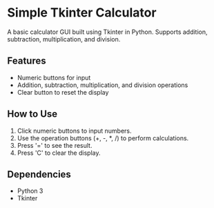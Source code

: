 # Simple Tkinter Calculator

A basic calculator GUI built using Tkinter in Python. Supports addition, subtraction, multiplication, and division.

## Features
- Numeric buttons for input
- Addition, subtraction, multiplication, and division operations
- Clear button to reset the display

## How to Use
1. Click numeric buttons to input numbers.
2. Use the operation buttons (+, -, *, /) to perform calculations.
3. Press '=' to see the result.
4. Press 'C' to clear the display.

## Dependencies
- Python 3
- Tkinter
